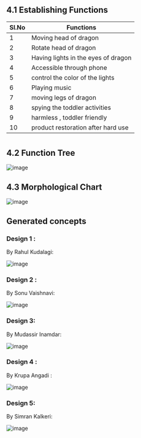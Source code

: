 ## 4.1 Establishing Functions

<html>
<body>
<!--StartFragment-->

Sl.No | Functions
-- | --
1 | Moving head of dragon
2  | Rotate head of dragon
3  | Having lights in the eyes of dragon
4  | Accessible through phone
5  | control the color of the lights
6  | Playing music
7 |moving legs of dragon
8 |spying the toddler activities
9 |harmless , toddler friendly
10|product restoration after hard use

#


## 4.2 Function Tree 


![image](https://github.com/Q-Division-2023-2024-Odd/Repo-8/assets/146108414/90741fe2-bc6d-4d15-9817-1a766b4335bc)


## 4.3 Morphological Chart




![image](https://github.com/Q-Division-2023-2024-Odd/Repo-8/assets/146108414/6c55b47a-b7f0-4836-9c70-d551610d0116)









## Generated concepts

### Design 1 : 
By Rahul Kudalagi:    

![image](https://github.com/Q-Division-2023-2024-Odd/Repo-8/assets/146108414/2b6a1b86-6fb3-4aed-bf8b-a8ca5157f926)






### Design 2 :
By Sonu Vaishnavi: 

![image](https://github.com/Q-Division-2023-2024-Odd/Repo-8/assets/146108414/3e2858b8-8ecc-4a86-9437-9d3bfbc264cf)
 






### Design 3:

 By Mudassir Inamdar: 

![image](https://github.com/Q-Division-2023-2024-Odd/Repo-8/assets/146108414/81e8a1ea-2788-46f8-9a63-a111af1aa1b4)






### Design 4 : 
 By Krupa Angadi  : 


![image](https://github.com/Q-Division-2023-2024-Odd/Repo-8/assets/146108414/1f482f5b-383c-4395-b007-0ef143da7774)




### Design 5:

By Simran Kalkeri: 


![image](https://github.com/Q-Division-2023-2024-Odd/Repo-8/assets/146108414/d97f3a4c-0f64-4bee-8bc5-f88fb75b13b5)








